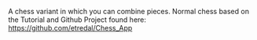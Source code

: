 A chess variant in which you can combine pieces. Normal chess based on the Tutorial
and Github Project found here: https://github.com/etredal/Chess_App
